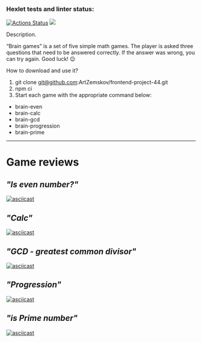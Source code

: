 ### Hexlet tests and linter status:
[![Actions Status](https://github.com/ArtZemskov/frontend-project-44/workflows/hexlet-check/badge.svg)](https://github.com/ArtZemskov/frontend-project-44/actions)
<a href="https://codeclimate.com/github/ArtZemskov/frontend-project-44/maintainability"><img src="https://api.codeclimate.com/v1/badges/4703ab5f2260d76ca6de/maintainability" /></a>

Description.

“Brain games” is a set of five simple math games.
The player is asked three questions that need to be answered correctly.
If the answer was wrong, you can try again.
Good luck! 😉

How to download and use it?

1. git clone git@github.com:ArtZemskov/frontend-project-44.git
2. npm ci
3. Start each game with the appropriate command below:
   
+ brain-even
+ brain-calc
+ brain-gcd
+ brain-progression
+ brain-prime
___

# **Game reviews**

## *"Is even number?"*
   
[![asciicast](https://asciinema.org/a/hFID64IcWkMfQdcWzGUhLGLv0.svg)](https://asciinema.org/a/hFID64IcWkMfQdcWzGUhLGLv0)

## *"Calc"*

[![asciicast](https://asciinema.org/a/3z4TpJnmPUivaR7wxkxed7L0j.svg)](https://asciinema.org/a/3z4TpJnmPUivaR7wxkxed7L0j)

## *"GCD - greatest common divisor"*

[![asciicast](https://asciinema.org/a/m7QNRUtomSLiUlldHPBKj40NM.svg)](https://asciinema.org/a/m7QNRUtomSLiUlldHPBKj40NM)

## *"Progression"*

[![asciicast](https://asciinema.org/a/OGys51L5al5ijyOcmtdyWUIHu.svg)](https://asciinema.org/a/OGys51L5al5ijyOcmtdyWUIHu)

## *"is Prime number"*

[![asciicast](https://asciinema.org/a/5qREv942UKGdLCU7rHPsxayXm.svg)](https://asciinema.org/a/5qREv942UKGdLCU7rHPsxayXm)